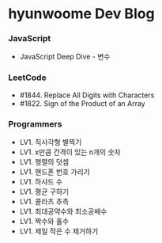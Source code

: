 # hyunwoome Dev Blog

### JavaScript

- JavaScript Deep Dive - 변수

### LeetCode

- #1844. Replace All Digits with Characters
- #1822. Sign of the Product of an Array

### Programmers

- LV1. 직사각형 별찍기
- LV1. x만큼 간격이 있는 n개의 숫자
- LV1. 행렬의 덧셈
- LV1. 핸드폰 번호 가리기
- LV1. 하샤드 수
- LV1. 평균 구하기
- LV1. 콜라츠 추측
- LV1. 최대공약수와 최소공배수
- LV1. 짝수와 홀수
- LV1. 제일 작은 수 제거하기
